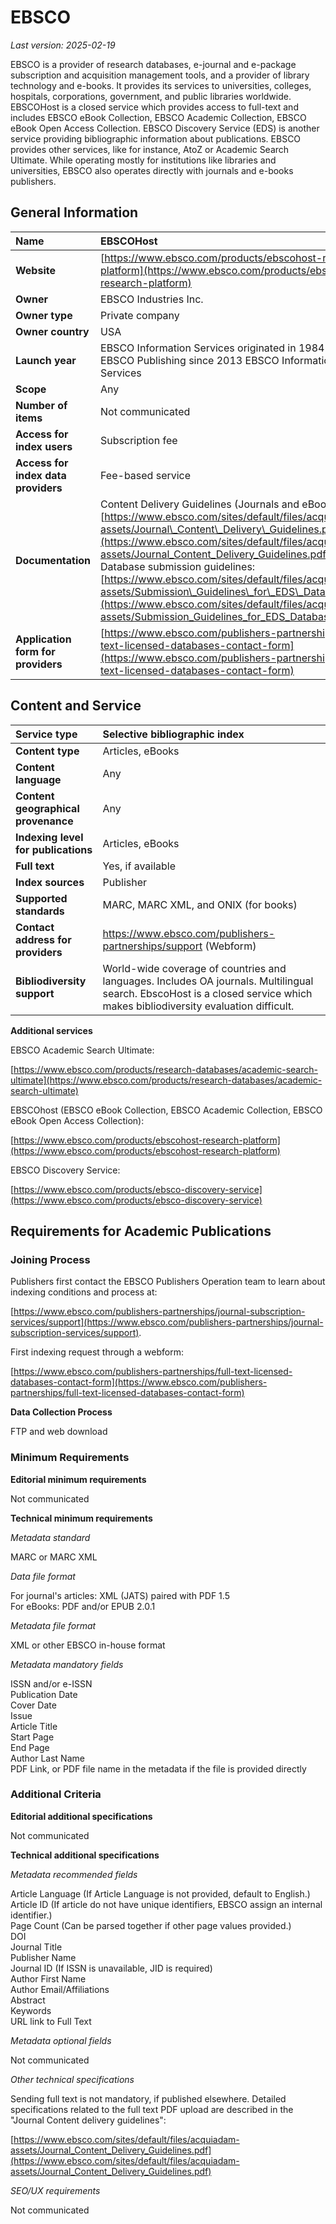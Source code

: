 # EBSCO

*Last version: 2025-02-19*

EBSCO is a provider of research databases, e-journal and e-package subscription and acquisition management tools, and a provider of library technology and e-books. It provides its services to universities, colleges, hospitals, corporations, government, and public libraries worldwide. EBSCOHost is a closed service which provides access to full-text and includes EBSCO eBook Collection, EBSCO Academic Collection, EBSCO eBook Open Access Collection. EBSCO Discovery Service (EDS) is another service providing bibliographic information about publications. EBSCO provides other services, like for instance, AtoZ or Academic Search Ultimate. While operating mostly for institutions like libraries and universities, EBSCO also operates directly with journals and e-books publishers.

## General Information

| Name | EBSCOHost |
| :---- | :---- |
| **Website** | [https://www.ebsco.com/products/ebscohost-research-platform](https://www.ebsco.com/products/ebscohost-research-platform) |
| **Owner** | EBSCO Industries Inc. |
| **Owner type** | Private company |
| **Owner country** | USA |
| **Launch year** | EBSCO Information Services originated in 1984 1987 as EBSCO Publishing since 2013 EBSCO Information Services |
| **Scope** | Any |
| **Number of items** | Not communicated |
| **Access for index users** | Subscription fee |
| **Access for index data providers** | Fee-based service |
| **Documentation** | Content Delivery Guidelines (Journals and eBooks): [https://www.ebsco.com/sites/default/files/acquiadam-assets/Journal\_Content\_Delivery\_Guidelines.pdf](https://www.ebsco.com/sites/default/files/acquiadam-assets/Journal_Content_Delivery_Guidelines.pdf) Database submission guidelines: [https://www.ebsco.com/sites/default/files/acquiadam-assets/Submission\_Guidelines\_for\_EDS\_Databases.pdf](https://www.ebsco.com/sites/default/files/acquiadam-assets/Submission_Guidelines_for_EDS_Databases.pdf)  |
| **Application form for providers** | [https://www.ebsco.com/publishers-partnerships/full-text-licensed-databases-contact-form](https://www.ebsco.com/publishers-partnerships/full-text-licensed-databases-contact-form)  |

## Content and Service

| Service type | Selective bibliographic index |
| :---- | :---- |
| **Content type** | Articles, eBooks |
| **Content language** | Any |
| **Content geographical provenance** | Any |
| **Indexing level for publications** | Articles, eBooks |
| **Full text** | Yes, if available |
| **Index sources** | Publisher |
| **Supported standards** | MARC, MARC XML, and ONIX (for books) |
| **Contact address for providers** | https://www.ebsco.com/publishers-partnerships/support (Webform) |
| **Bibliodiversity support** | World-wide coverage of countries and languages. Includes OA journals. Multilingual search. EbscoHost is a closed service which makes bibliodiversity evaluation difficult. |

**Additional services**

EBSCO Academic Search Ultimate:  

[https://www.ebsco.com/products/research-databases/academic-search-ultimate](https://www.ebsco.com/products/research-databases/academic-search-ultimate)

EBSCOhost (EBSCO eBook Collection, EBSCO Academic Collection, EBSCO eBook Open Access Collection):  

[https://www.ebsco.com/products/ebscohost-research-platform](https://www.ebsco.com/products/ebscohost-research-platform)

EBSCO Discovery Service:  

[https://www.ebsco.com/products/ebsco-discovery-service](https://www.ebsco.com/products/ebsco-discovery-service)

## Requirements for Academic Publications

### Joining Process

Publishers first contact the EBSCO Publishers Operation team to learn about indexing conditions and process at: 

[https://www.ebsco.com/publishers-partnerships/journal-subscription-services/support](https://www.ebsco.com/publishers-partnerships/journal-subscription-services/support).

First indexing request through a webform: 

[https://www.ebsco.com/publishers-partnerships/full-text-licensed-databases-contact-form](https://www.ebsco.com/publishers-partnerships/full-text-licensed-databases-contact-form) 

**Data Collection Process**

FTP and web download

### Minimum Requirements

**Editorial minimum requirements**

Not communicated

**Technical minimum requirements**

*Metadata standard*

MARC or MARC XML

*Data file format*

For journal's articles: XML (JATS) paired with PDF 1.5  
For eBooks: PDF and/or EPUB 2.0.1

*Metadata file format*

XML or other EBSCO in-house format

*Metadata mandatory fields*

ISSN and/or e-ISSN  
Publication Date  
Cover Date  
Issue  
Article Title  
Start Page  
End Page  
Author Last Name  
PDF Link, or PDF file name in the metadata if the file is provided directly

### Additional Criteria

**Editorial additional specifications**

Not communicated

**Technical additional specifications**

*Metadata recommended fields*

Article Language (If Article Language is not provided, default to English.)  
Article ID (If article do not have unique identifiers, EBSCO assign an internal identifier.)  
Page Count (Can be parsed together if other page values provided.)  
DOI  
Journal Title  
Publisher Name  
Journal ID (If ISSN is unavailable, JID is required)  
Author First Name  
Author Email/Affiliations  
Abstract  
Keywords  
URL link to Full Text

*Metadata optional fields*

Not communicated

*Other technical specifications*

Sending full text is not mandatory, if published elsewhere. 
Detailed specifications related to the full text PDF upload are described in the "Journal Content delivery guidelines": 

[https://www.ebsco.com/sites/default/files/acquiadam-assets/Journal_Content_Delivery_Guidelines.pdf](https://www.ebsco.com/sites/default/files/acquiadam-assets/Journal_Content_Delivery_Guidelines.pdf)

*SEO/UX requirements*

Not communicated
